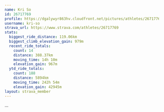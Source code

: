 ```yaml
---
name: Kri So
id: 26717769
profile: https://dgalywyr863hv.cloudfront.net/pictures/athletes/26717769/7761026/13/large.jpg
username: kri-so
strava_url: https://www.strava.com/athletes/26717769
stats:
  biggest_ride_distance: 119.06km
  biggest_climb_elevation_gain: 979m
  recent_ride_totals:
    count: 14
    distance: 388.37km
    moving_time: 14h 10m
    elevation_gain: 967m
  ytd_ride_totals:
    count: 188
    distance: 5894km
    moving_time: 242h 54m
    elevation_gain: 42945m
layout: strava_member
--- 
```

...
